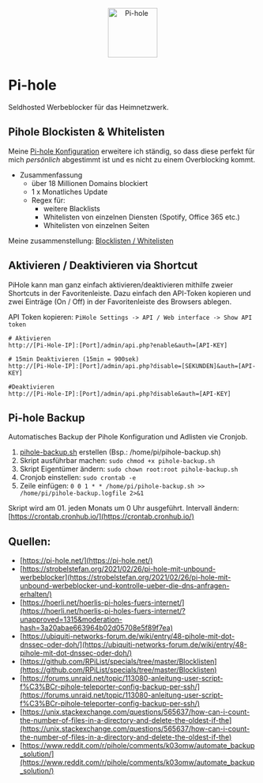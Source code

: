 <p align="center">
<a href="https://pi-hole.net"><img src="https://pi-hole.github.io/graphics/Vortex/Vortex_with_text.png" width="100" alt="Pi-hole"></a><br/>
</p>

# Pi-hole
Seldhosted Werbeblocker für das Heimnetzwerk.

## Pihole Blockisten & Whitelisten

Meine [Pi-hole Konfiguration](blocklists/) erweitere ich ständig, so dass diese perfekt für mich *persönlich* abgestimmt ist und es nicht zu einem Overblocking kommt.

* Zusammenfassung
  + über 18 Millionen Domains blockiert
  + 1 x Monatliches Update
  + Regex für:
    * weitere Blacklists
    * Whitelisten von einzelnen Diensten (Spotify, Office 365 etc.)
    * Whitelisten von einzelnen Seiten

Meine zusammenstellung: [Blocklisten / Whitelisten](blocklists/)

## Aktivieren / Deaktivieren via Shortcut

PiHole kann man ganz einfach aktivieren/deaktivieren mithilfe zweier Shortcuts in der Favoritenleiste.
Dazu einfach den API-Token kopieren und zwei Einträge (On / Off) in der Favoritenleiste des Browsers ablegen.

API Token kopieren: `PiHole Settings -> API / Web interface -> Show API token`

```shell
# Aktivieren
http://[Pi-Hole-IP]:[Port]/admin/api.php?enable&auth=[API-KEY]

# 15min Deaktivieren (15min = 900sek)
http://[Pi-Hole-IP]:[Port]/admin/api.php?disable=[SEKUNDEN]&auth=[API-KEY]

#Deaktivieren
http://[Pi-Hole-IP]:[Port]/admin/api.php?disable&auth=[API-KEY]
```

## Pi-hole Backup

Automatisches Backup der Pihole Konfiguration und Adlisten vie Cronjob.

1. [pihole-backup.sh](pihole-backup.sh) erstellen (Bsp.: /home/pi/pihole-backup.sh)
2. Skript ausführbar machen: ```sudo chmod +x pihole-backup.sh ```
3. Skript Eigentümer ändern: ```sudo chown root:root pihole-backup.sh```
4. Cronjob einstellen: ```sudo crontab -e```
5. Zeile einfügen: ```0 0 1 * * /home/pi/pihole-backup.sh >> /home/pi/pihole-backup.logfile 2>&1```

Skript wird am 01. jeden Monats um 0 Uhr ausgeführt. Intervall ändern: [https://crontab.cronhub.io/](https://crontab.cronhub.io/)

## Quellen:
* [https://pi-hole.net/](https://pi-hole.net/)
* [https://strobelstefan.org/2021/02/26/pi-hole-mit-unbound-werbeblocker](https://strobelstefan.org/2021/02/26/pi-hole-mit-unbound-werbeblocker-und-kontrolle-ueber-die-dns-anfragen-erhalten/)
* [https://hoerli.net/hoerlis-pi-holes-fuers-internet/](https://hoerli.net/hoerlis-pi-holes-fuers-internet/?unapproved=1315&moderation-hash=3a20abae663964b02d05708e5f89f7ea)
* [https://ubiquiti-networks-forum.de/wiki/entry/48-pihole-mit-dot-dnssec-oder-doh/](https://ubiquiti-networks-forum.de/wiki/entry/48-pihole-mit-dot-dnssec-oder-doh/)
* [https://github.com/RPiList/specials/tree/master/Blocklisten](https://github.com/RPiList/specials/tree/master/Blocklisten)
* [https://forums.unraid.net/topic/113080-anleitung-user-script-f%C3%BCr-pihole-teleporter-config-backup-per-ssh/](https://forums.unraid.net/topic/113080-anleitung-user-script-f%C3%BCr-pihole-teleporter-config-backup-per-ssh/)
* [https://unix.stackexchange.com/questions/565637/how-can-i-count-the-number-of-files-in-a-directory-and-delete-the-oldest-if-the](https://unix.stackexchange.com/questions/565637/how-can-i-count-the-number-of-files-in-a-directory-and-delete-the-oldest-if-the)
* [https://www.reddit.com/r/pihole/comments/k03omw/automate_backup_solution/](https://www.reddit.com/r/pihole/comments/k03omw/automate_backup_solution/)
